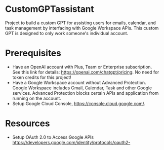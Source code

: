 # CustomGPTassistant

Project to build a custom GPT for assisting users for emails, calendar, and task management by interfacing with Google Workspace APIs. This custom GPT is designed to only work someone's individual account.

# Prerequisites
- Have an OpenAI account with Plus, Team or Enterprise subscription. See this link for details: https://openai.com/chatgpt/pricing. No need for token credits for this project!
- Have a Google Workspace account without Advanced Protection. Google Workspace includes Gmail, Calendar, Task and other Google services. Advanced Protection blocks certain APIs and application from running on the account.
- Setup Google Cloud Console, https://console.cloud.google.com/.

# Resources
- Setup OAuth 2.0 to Access Google APIs https://developers.google.com/identity/protocols/oauth2- 
